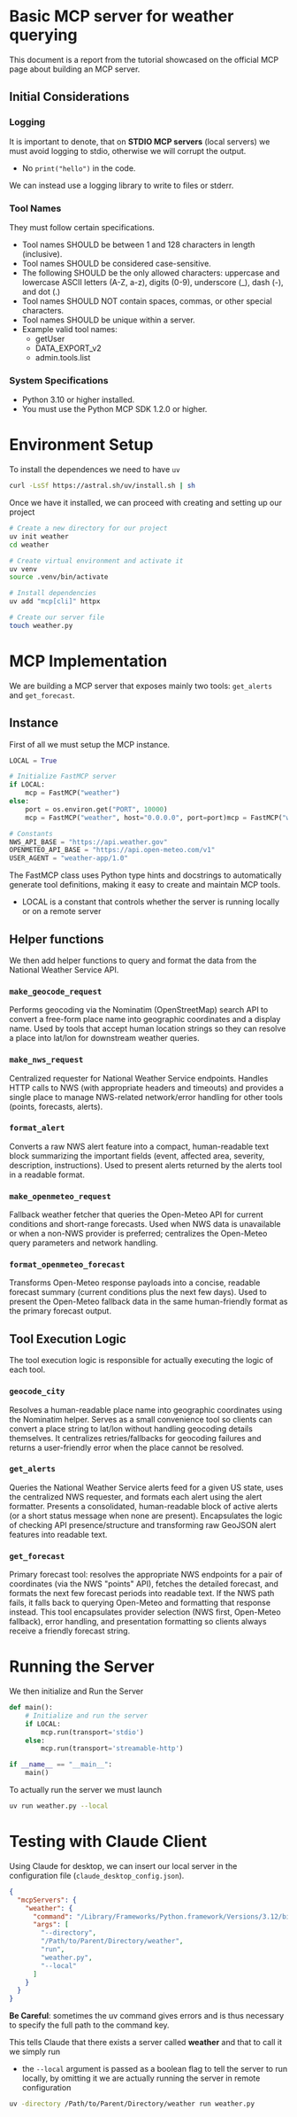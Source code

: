 # Basic MCP server for weather querying

This document is a report from the tutorial showcased on the official MCP page about building an MCP server.

<aside>

# Initial Considerations

### Logging

It is important to denote, that on **STDIO MCP servers** (local servers) we must avoid logging to stdio, otherwise we will corrupt the output.

- No `print("hello")` in the code.

We can instead use a logging library to write to files or stderr.

### Tool Names

They must follow certain specifications.

- Tool names SHOULD be between 1 and 128 characters in length (inclusive).
- Tool names SHOULD be considered case-sensitive.
- The following SHOULD be the only allowed characters: uppercase and lowercase ASCII letters (A-Z, a-z), digits (0-9), underscore (\_), dash (-), and dot (.)
- Tool names SHOULD NOT contain spaces, commas, or other special characters.
- Tool names SHOULD be unique within a server.
- Example valid tool names:
  - getUser
  - DATA_EXPORT_v2
  - admin.tools.list

### System Specifications

- Python 3.10 or higher installed.
- You must use the Python MCP SDK 1.2.0 or higher.
</aside>

# Environment Setup

To install the dependences we need to have `uv`

```bash
curl -LsSf https://astral.sh/uv/install.sh | sh
```

Once we have it installed, we can proceed with creating and setting up our project

```bash
# Create a new directory for our project
uv init weather
cd weather

# Create virtual environment and activate it
uv venv
source .venv/bin/activate

# Install dependencies
uv add "mcp[cli]" httpx

# Create our server file
touch weather.py
```

# MCP Implementation

We are building a MCP server that exposes mainly two tools: `get_alerts` and `get_forecast`.

## Instance

First of all we must setup the MCP instance.

```python
LOCAL = True

# Initialize FastMCP server
if LOCAL:
    mcp = FastMCP("weather")
else:
    port = os.environ.get("PORT", 10000)
    mcp = FastMCP("weather", host="0.0.0.0", port=port)mcp = FastMCP("weather")

# Constants
NWS_API_BASE = "https://api.weather.gov"
OPENMETEO_API_BASE = "https://api.open-meteo.com/v1"
USER_AGENT = "weather-app/1.0"
```

The FastMCP class uses Python type hints and docstrings to automatically generate tool definitions, making it easy to create and maintain MCP tools.

- LOCAL is a constant that controls whether the server is running locally or on a remote server

## Helper functions

We then add helper functions to query and format the data from the National Weather Service API.

### `make_geocode_request`

Performs geocoding via the Nominatim (OpenStreetMap) search API to convert a free-form place name into geographic coordinates and a display name. Used by tools that accept human location strings so they can resolve a place into lat/lon for downstream weather queries.

### `make_nws_request`

Centralized requester for National Weather Service endpoints. Handles HTTP calls to NWS (with appropriate headers and timeouts) and provides a single place to manage NWS-related network/error handling for other tools (points, forecasts, alerts).

### `format_alert`

Converts a raw NWS alert feature into a compact, human-readable text block summarizing the important fields (event, affected area, severity, description, instructions). Used to present alerts returned by the alerts tool in a readable format.

### `make_openmeteo_request`

Fallback weather fetcher that queries the Open-Meteo API for current conditions and short-range forecasts. Used when NWS data is unavailable or when a non-NWS provider is preferred; centralizes the Open-Meteo query parameters and network handling.

### `format_openmeteo_forecast`

Transforms Open-Meteo response payloads into a concise, readable forecast summary (current conditions plus the next few days). Used to present the Open-Meteo fallback data in the same human-friendly format as the primary forecast output.

## Tool Execution Logic

The tool execution logic is responsible for actually executing the logic of each tool.

### `geocode_city`

Resolves a human-readable place name into geographic coordinates using the Nominatim helper. Serves as a small convenience tool so clients can convert a place string to lat/lon without handling geocoding details themselves. It centralizes retries/fallbacks for geocoding failures and returns a user-friendly error when the place cannot be resolved.

### `get_alerts`

Queries the National Weather Service alerts feed for a given US state, uses the centralized NWS requester, and formats each alert using the alert formatter. Presents a consolidated, human-readable block of active alerts (or a short status message when none are present). Encapsulates the logic of checking API presence/structure and transforming raw GeoJSON alert features into readable text.

### `get_forecast`

Primary forecast tool: resolves the appropriate NWS endpoints for a pair of coordinates (via the NWS "points" API), fetches the detailed forecast, and formats the next few forecast periods into readable text. If the NWS path fails, it falls back to querying Open-Meteo and formatting that response instead. This tool encapsulates provider selection (NWS first, Open-Meteo fallback), error handling, and presentation formatting so clients always receive a friendly forecast string.

# Running the Server

We then initialize and Run the Server

```python
def main():
    # Initialize and run the server
    if LOCAL:
        mcp.run(transport='stdio')
    else:
        mcp.run(transport='streamable-http')

if __name__ == "__main__":
    main()
```

To actually run the server we must launch

```bash
uv run weather.py --local
```

# Testing with Claude Client

Using Claude for desktop, we can insert our local server in the configuration file (`claude_desktop_config.json`).

```json
{
  "mcpServers": {
    "weather": {
      "command": "/Library/Frameworks/Python.framework/Versions/3.12/bin/uv",
      "args": [
        "--directory",
        "/Path/to/Parent/Directory/weather",
        "run",
        "weather.py",
        "--local"
      ]
    }
  }
}
```

**Be Careful**: sometimes the uv command gives errors and is thus necessary to specify the full path to the command key.

This tells Claude that there exists a server called **weather** and that to call it we simply run

- the `--local` argument is passed as a boolean flag to tell the server to run locally, by omitting it we are actually running the server in remote configuration

```bash
uv -directory /Path/to/Parent/Directory/weather run weather.py
```

